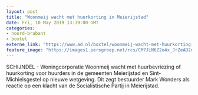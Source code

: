 ```yaml
---
layout: post
title: "Woonmeij wacht met huurkorting in Meierijstad"
date: Fri, 10 May 2019 13:39:00 GMT
categories: 
- noord-brabant 
- boxtel 
externe_link: "https://www.ad.nl/boxtel/woonmeij-wacht-met-huurkorting-in-meierijstad~ac87795b/"
feature_image: "https://images1.persgroep.net/rcs/CM7JiN6Z2o4x_JrZeAD2d_na96o/diocontent/147846434/_fitwidth/400/?appId=21791a8992982cd8da851550a453bd7f&quality=0.7"
---
```


SCHIJNDEL - Woningcorporatie Woonmeij wacht met huurbevriezing of huurkorting voor huurders in de gemeenten Meierijstad en Sint-Michielsgestel op nieuwe wetgeving. Dit zegt bestuurder Mark Wonders als reactie op een klacht van de Socialistische Partij in Meierijstad.
